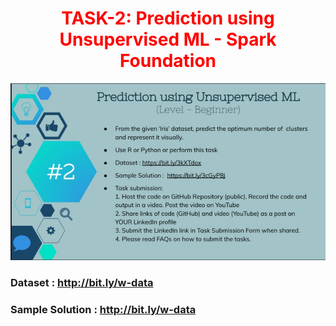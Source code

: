 <h1 align='center' style='color:red'> TASK-2: Prediction using Unsupervised ML - Spark Foundation </h1>

<center><img src='2.JPG'></center>

### Dataset : http://bit.ly/w-data

### Sample Solution : http://bit.ly/w-data

